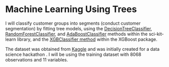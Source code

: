 # Machine Learning Using Trees
I will classify customer groups into segments (conduct customer segmentation) by fitting tree models, using the [DecisionTreeClassifier](https://scikit-learn.org/stable/modules/generated/sklearn.tree.DecisionTreeClassifier.html), [RandomForestClassifier](https://scikit-learn.org/stable/modules/generated/sklearn.ensemble.RandomForestClassifier.html), and [AdaBoostClassifier](https://scikit-learn.org/stable/modules/generated/sklearn.ensemble.AdaBoostClassifier.html) methods within the sci-kit-learn library, and the [XGBClassifier method](https://xgboost.readthedocs.io/en/stable/python/python_api.html#xgboost.XGBClassifier) within the XGBoost package.

The dataset was obtained from [Kaggle](https://www.kaggle.com/datasets/kaushiksuresh147/customer-segmentation/data) and was initially created for a data science hackathon . I will be using the training dataset with 8068 observations and 11 variables.


